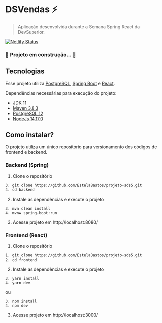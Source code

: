 # DSVendas ⚡

> Aplicação desenvolvida durante a Semana Spring React da DevSuperior.

[![Netlify Status](https://api.netlify.com/api/v1/badges/a1ece050-9d81-47a0-96d8-2c9ff6877497/deploy-status)](https://app.netlify.com/sites/dsvendas-eomb/deploys)  

### 🚧 Projeto em construção... 🚧

## Tecnologias

Esse projeto utiliza [PostgreSQL](https://www.postgresql.org/), [Spring Boot](https://spring.io/projects/spring-boot) e [React](https://pt-br.reactjs.org/).

Dependências necessárias para execução do projeto: 

  - JDK 11
  - [Maven 3.8.3](https://maven.apache.org/index.html)
  - [PostgreSQL 12](https://www.postgresql.org/)
  - [NodeJs 14.17.0](https://nodejs.org)

## Como instalar?

O projeto utiliza um único repositório para versionamento dos códigos de frontend e backend.

### Backend (Spring)
1. Clone o repositório
```
3. git clone https://github.com/EstelaBastos/projeto-sds5.git
4. cd backend
```
 2. Instale as dependências e execute o projeto
```
3. mvn clean install
4. mvnw spring-boot:run
```
3. Acesse projeto em http://localhost:8080/  

### Frontend (React)
1. Clone o repositório
```
1. git clone https://github.com/EstelaBastos/projeto-sds5.git
2. cd frontend
```
2. Instale as dependências e execute o projeto
```
3. yarn install
4. yarn dev
```
ou

```
3. npm install
4. npm dev
```
3. Acesse projeto em http://localhost:3000/

